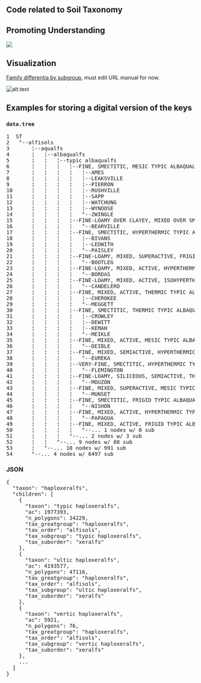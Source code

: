 ## Code related to Soil Taxonomy

## Promoting Understanding

![](formative-elements/abruptic-durixeralfs-translation.png)


## Visualization

[Family differentia by subgroup](https://casoilresource.lawr.ucdavis.edu/seriesTree/?subgroup=humic%20dystroxerepts), must edit URL manual for now.

![alt.text](xeralfs-graph.png)



## Examples for storing a digital version of the keys

### `data.tree`
<pre>
1  ST                                                                                                    
2   °--alfisols                                                                                          
3       ¦--aqualfs                                                                                       
4       ¦   ¦--albaqualfs                                                                                
5       ¦   ¦   ¦--typic albaqualfs                                                                      
6       ¦   ¦   ¦   ¦--FINE, SMECTITIC, MESIC TYPIC ALBAQUALFS                                           
7       ¦   ¦   ¦   ¦   ¦--AMES                                                                          
8       ¦   ¦   ¦   ¦   ¦--LEAKSVILLE                                                                    
9       ¦   ¦   ¦   ¦   ¦--PIERRON                                                                       
10      ¦   ¦   ¦   ¦   ¦--RUSHVILLE                                                                     
11      ¦   ¦   ¦   ¦   ¦--SAPP                                                                          
12      ¦   ¦   ¦   ¦   ¦--WATCHUNG                                                                      
13      ¦   ¦   ¦   ¦   ¦--WYNOOSE                                                                       
14      ¦   ¦   ¦   ¦   °--ZWINGLE                                                                       
15      ¦   ¦   ¦   ¦--FINE-LOAMY OVER CLAYEY, MIXED OVER SMECTITIC, SUPERACTIVE, FRIGID TYPIC ALBAQUALFS
16      ¦   ¦   ¦   ¦   °--BEARVILLE                                                                     
17      ¦   ¦   ¦   ¦--FINE, SMECTITIC, HYPERTHERMIC TYPIC ALBAQUALFS                                    
18      ¦   ¦   ¦   ¦   ¦--BIVANS                                                                        
19      ¦   ¦   ¦   ¦   ¦--LEDWITH                                                                       
20      ¦   ¦   ¦   ¦   °--PAISLEY                                                                       
21      ¦   ¦   ¦   ¦--FINE-LOAMY, MIXED, SUPERACTIVE, FRIGID TYPIC ALBAQUALFS                           
22      ¦   ¦   ¦   ¦   °--BOOTLEG                                                                       
23      ¦   ¦   ¦   ¦--FINE-LOAMY, MIXED, ACTIVE, HYPERTHERMIC TYPIC ALBAQUALFS                          
24      ¦   ¦   ¦   ¦   °--BORDAS                                                                        
25      ¦   ¦   ¦   ¦--FINE-LOAMY, MIXED, ACTIVE, ISOHYPERTHERMIC TYPIC ALBAQUALFS                       
26      ¦   ¦   ¦   ¦   °--CANDELERO                                                                     
27      ¦   ¦   ¦   ¦--FINE, MIXED, ACTIVE, THERMIC TYPIC ALBAQUALFS                                     
28      ¦   ¦   ¦   ¦   ¦--CHEROKEE                                                                      
29      ¦   ¦   ¦   ¦   °--MEGGETT                                                                       
30      ¦   ¦   ¦   ¦--FINE, SMECTITIC, THERMIC TYPIC ALBAQUALFS                                         
31      ¦   ¦   ¦   ¦   ¦--CROWLEY                                                                       
32      ¦   ¦   ¦   ¦   ¦--DEWITT                                                                        
33      ¦   ¦   ¦   ¦   ¦--KEMAH                                                                         
34      ¦   ¦   ¦   ¦   °--MEIKLE                                                                        
35      ¦   ¦   ¦   ¦--FINE, MIXED, ACTIVE, MESIC TYPIC ALBAQUALFS                                       
36      ¦   ¦   ¦   ¦   °--DEIBLE                                                                        
37      ¦   ¦   ¦   ¦--FINE, MIXED, SEMIACTIVE, HYPERTHERMIC TYPIC ALBAQUALFS                            
38      ¦   ¦   ¦   ¦   °--EUREKA                                                                        
39      ¦   ¦   ¦   ¦--VERY-FINE, SMECTITIC, HYPERTHERMIC TYPIC ALBAQUALFS                               
40      ¦   ¦   ¦   ¦   °--FLEMINGTON                                                                    
41      ¦   ¦   ¦   ¦--FINE-LOAMY, SILICEOUS, SEMIACTIVE, THERMIC TYPIC ALBAQUALFS                       
42      ¦   ¦   ¦   ¦   °--MOUZON                                                                        
43      ¦   ¦   ¦   ¦--FINE, MIXED, SUPERACTIVE, MESIC TYPIC ALBAQUALFS                                  
44      ¦   ¦   ¦   ¦   °--MUNSET                                                                        
45      ¦   ¦   ¦   ¦--FINE, SMECTITIC, FRIGID TYPIC ALBAQUALFS                                          
46      ¦   ¦   ¦   ¦   °--NISHON                                                                        
47      ¦   ¦   ¦   ¦--FINE, MIXED, ACTIVE, HYPERTHERMIC TYPIC ALBAQUALFS                                
48      ¦   ¦   ¦   ¦   °--PAPAGUA                                                                       
49      ¦   ¦   ¦   ¦--FINE, MIXED, ACTIVE, FRIGID TYPIC ALBAQUALFS                                      
50      ¦   ¦   ¦   ¦   °--... 1 nodes w/ 0 sub                                                          
51      ¦   ¦   ¦   °--... 2 nodes w/ 3 sub                                                              
52      ¦   ¦   °--... 9 nodes w/ 88 sub                                                                 
53      ¦   °--... 10 nodes w/ 991 sub                                                                   
54      °--... 4 nodes w/ 6497 sub 
</pre>


### JSON
<pre>
{
  "taxon": "haploxeralfs",
  "children": [
    {
      "taxon": "typic haploxeralfs",
      "ac": 1977393,
      "n_polygons": 34229,
      "tax_greatgroup": "haploxeralfs",
      "tax_order": "alfisols",
      "tax_subgroup": "typic haploxeralfs",
      "tax_suborder": "xeralfs"
    },
    {
      "taxon": "ultic haploxeralfs",
      "ac": 4193577,
      "n_polygons": 47116,
      "tax_greatgroup": "haploxeralfs",
      "tax_order": "alfisols",
      "tax_subgroup": "ultic haploxeralfs",
      "tax_suborder": "xeralfs"
    },
    {
      "taxon": "vertic haploxeralfs",
      "ac": 5921,
      "n_polygons": 76,
      "tax_greatgroup": "haploxeralfs",
      "tax_order": "alfisols",
      "tax_subgroup": "vertic haploxeralfs",
      "tax_suborder": "xeralfs"
    },
    ...
  ]
}
</pre>
